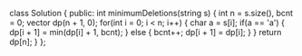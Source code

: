 class Solution {
public:
    int minimumDeletions(string s) {
        int n = s.size(), bcnt = 0;
        vector<int> dp(n + 1, 0);
        for(int i = 0; i < n; i++) {
            char a = s[i];
            if(a == 'a') {                
                dp[i + 1] = min(dp[i] + 1, bcnt);
            } else {
                bcnt++;
                dp[i + 1] = dp[i];
            }
        }
        return dp[n];
    }
};
